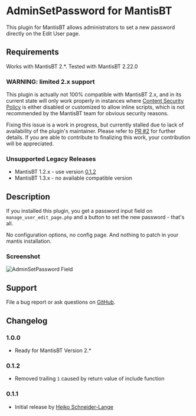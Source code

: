 # AdminSetPassword for MantisBT

This plugin for MantisBT allows administrators to set a new password directly
on the Edit User page.

## Requirements
Works with MantisBT 2.*.
Tested with MantisBT 2.22.0

### WARNING: limited 2.x support

This plugin is actually not 100% compatible with MantisBT 2.x, and in its 
current state will only work properly in instances where 
[Content Security Policy](https://content-security-policy.com/)
is either disabled or customized to allow inline scripts, which is not
recommended by the MantisBT team for obvious security reasons.

Fixing this issue is a work in progress, but currently stalled due to lack
of availability of the plugin's maintainer. Please refer to 
[PR #2](https://github.com/mantisbt-plugins/AdminSetPassword/pull/2)
for further details. If you are able to contribute to finalizing this work,
your contribution will be appreciated.


### Unsupported Legacy Releases

- MantisBT 1.2.x - use version [0.1.2](https://github.com/mantisbt-plugins/AdminSetPassword/releases/tag/v0.1.2)
- MantisBT 1.3.x - no available compatible version

## Description

If you installed this plugin, you get a password input field on `manage_user_edit_page.php`
and a button to set the new password - that's all.

No configuration options, no config page. And nothing to patch in your mantis installation.

### Screenshot
![AdminSetPassword Field](./assets/screenshot.png)

## Support

File a bug report or ask questions on [GitHub](http://github.com/mantisbt-plugins/AdminSetPassword/issues).

## Changelog
### 1.0.0
* Ready for MantisBT Version 2.*

### 0.1.2
- Removed trailing `1` caused by return value of include function

### 0.1.1
* Initial release by [Heiko Schneider-Lange](https://github.com/langerheiko)
